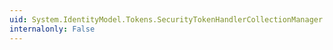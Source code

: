 ```yaml
---
uid: System.IdentityModel.Tokens.SecurityTokenHandlerCollectionManager.ServiceName
internalonly: False
---
```

